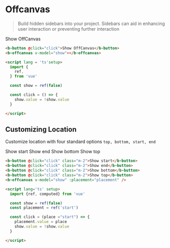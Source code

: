 # Offcanvas

> Build hidden sidebars into your project. Sidebars can aid in enhancing user interaction or preventing further interaction

<ClientOnly>
  <b-card>
    <b-button @click="click">Show OffCanvas</b-button>
    <b-offcanvas v-model="show" />
  </b-card>
</ClientOnly>

```html
<b-button @click="click">Show OffCanvas</b-button>
<b-offcanvas v-model="show"></b-offcanvas>

<script lang = 'ts'setup>
  import {
    ref,
  } from 'vue'

  const show = ref(false)

  const click = () => {
    show.value = !show.value
  }

</script>
```

## Customizing Location

Customize location with four standard options `top, bottom, start, end`

<ClientOnly>
  <b-card>
    <b-button @click="clickTwo('start')" class="m-2">Show start</b-button>
    <b-button @click="clickTwo('end')" class="m-2">Show end</b-button>
    <b-button @click="clickTwo('bottom')" class="m-2">Show bottom</b-button>
    <b-button @click="clickTwo('top')" class="m-2">Show top</b-button>
    <b-offcanvas v-model="show2" :placement="placement" />
  </b-card>
</ClientOnly>

```html
<b-button @click="click" class="m-2">Show start</b-button>
<b-button @click="click" class="m-2">Show end</b-button>
<b-button @click="click" class="m-2">Show bottom</b-button>
<b-button @click="click" class="m-2">Show top</b-button>
<b-offcanvas v-model="show" :placement="placement" />

<script lang='ts' setup>
  import {ref, computed} from 'vue'

  const show = ref(false)
  const placement = ref('start')

  const click = (place ="start") => {
    placement.value = place
    show.value = !show.value
  }

</script>

```

<ClientOnly>
  <ComponentReference></ComponentReference>
</ClientOnly>

<script lang='ts' setup>
  import {ref, computed} from 'vue'

  const show = ref(false)
  const show2 = ref(false)
  const placement = ref('start')

  const click = () => {
    show.value = !show.value
  }

   const clickTwo = (place ="start") => {
    console.log('c')
    placement.value = place
    show2.value = !show2.value
  }

</script>
